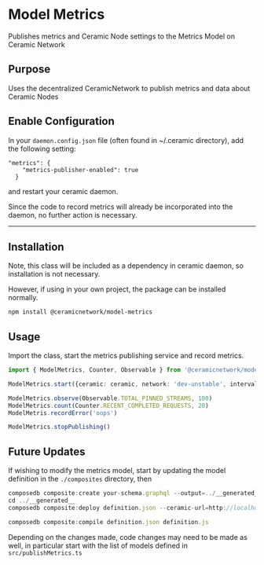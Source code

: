 # Model Metrics

Publishes metrics and Ceramic Node settings to the Metrics Model on Ceramic Network

 ## Purpose

Uses the decentralized CeramicNetwork to publish metrics and data about Ceramic Nodes

## Enable Configuration

In your `daemon.config.json` file (often found in ~/.ceramic directory), add the following setting:

```
"metrics": {
    "metrics-publisher-enabled": true
  }
```
and restart your ceramic daemon.  

Since the code to record metrics will already be incorporated into the daemon, no further action is necessary.

---

## Installation

Note, this class will be included as a dependency in ceramic daemon, so installation is not necessary.

However, if using in your own project, the package can be installed normally.

```sh
npm install @ceramicnetwork/model-metrics
```


## Usage

Import the class, start the metrics publishing service and record metrics.

```ts
import { ModelMetrics, Counter, Observable } from '@ceramicnetwork/model-metrics'

ModelMetrics.start({ceramic: ceramic, network: 'dev-unstable', intervalMS: 30000})

ModelMetrics.observe(Observable.TOTAL_PINNED_STREAMS, 100)
ModelMetrics.count(Counter.RECENT_COMPLETED_REQUESTS, 20)
ModelMetris.recordError('oops')

ModelMetrics.stopPublishing()

```


## Future Updates

If wishing to modify the metrics model, start by updating the model definition in the `./composites` directory, then
```ts
composedb composite:create your-schema.graphql --output=../__generated__/definition.json --did-private-key=your-private-key
cd ../__generated__
composedb composite:deploy definition.json --ceramic-url=http://localhost:7007 --did-private-key=...

composedb composite:compile definition.json definition.js
```
Depending on the changes made, code changes may need to be made as well, in particular start with the list of models defined in `src/publishMetrics.ts`


